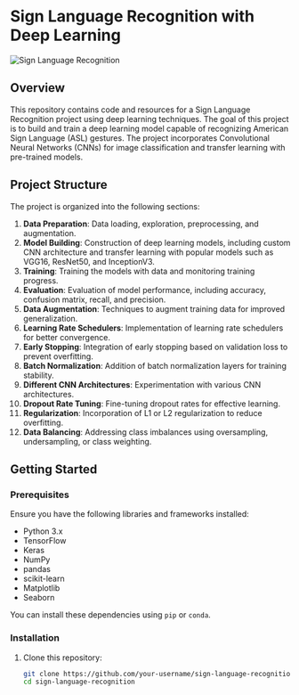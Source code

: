 # Sign Language Recognition with Deep Learning

![Sign Language Recognition](project_image.png)

## Overview

This repository contains code and resources for a Sign Language Recognition project using deep learning techniques. The goal of this project is to build and train a deep learning model capable of recognizing American Sign Language (ASL) gestures. The project incorporates Convolutional Neural Networks (CNNs) for image classification and transfer learning with pre-trained models.

## Project Structure

The project is organized into the following sections:

1. **Data Preparation**: Data loading, exploration, preprocessing, and augmentation.
2. **Model Building**: Construction of deep learning models, including custom CNN architecture and transfer learning with popular models such as VGG16, ResNet50, and InceptionV3.
3. **Training**: Training the models with data and monitoring training progress.
4. **Evaluation**: Evaluation of model performance, including accuracy, confusion matrix, recall, and precision.
5. **Data Augmentation**: Techniques to augment training data for improved generalization.
6. **Learning Rate Schedulers**: Implementation of learning rate schedulers for better convergence.
7. **Early Stopping**: Integration of early stopping based on validation loss to prevent overfitting.
8. **Batch Normalization**: Addition of batch normalization layers for training stability.
9. **Different CNN Architectures**: Experimentation with various CNN architectures.
10. **Dropout Rate Tuning**: Fine-tuning dropout rates for effective learning.
11. **Regularization**: Incorporation of L1 or L2 regularization to reduce overfitting.
12. **Data Balancing**: Addressing class imbalances using oversampling, undersampling, or class weighting.

## Getting Started

### Prerequisites

Ensure you have the following libraries and frameworks installed:

- Python 3.x
- TensorFlow
- Keras
- NumPy
- pandas
- scikit-learn
- Matplotlib
- Seaborn

You can install these dependencies using `pip` or `conda`.

### Installation

1. Clone this repository:

   ```bash
   git clone https://github.com/your-username/sign-language-recognition.git
   cd sign-language-recognition
